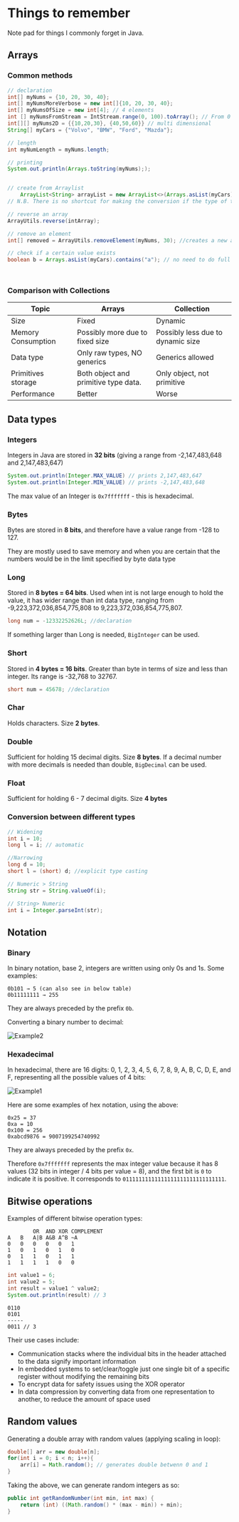 # Things to remember

Note pad for things I commonly forget in Java.

## Arrays

### Common methods

```java
// declaration
int[] myNums = {10, 20, 30, 40};
int[] myNumsMoreVerbose = new int[]{10, 20, 30, 40};
int[] myNumsOfSize = new int[4]; // 4 elements
int [] myNumsFromStream = IntStream.range(0, 100).toArray(); // From 0 to 99
int[][] myNums2D = {{10,20,30}, {40,50,60}} // multi dimensional
String[] myCars = {"Volvo", "BMW", "Ford", "Mazda"};

// length
int myNumLength = myNums.length;

// printing
System.out.println(Arrays.toString(myNums););


// create from Arraylist
    ArrayList<String> arrayList = new ArrayList<>(Arrays.asList(myCars));
// N.B. There is no shortcut for making the conversion if the type of the Array is primitive (a for loop would be needed)

// reverse an array
ArrayUtils.reverse(intArray);

// remove an element
int[] removed = ArrayUtils.removeElement(myNums, 30); //creates a new array!

// check if a certain value exists
boolean b = Arrays.asList(myCars).contains("a"); // no need to do full declaration of conversion to ArrayList for successful compilation




```

### Comparison with Collections

| Topic |	Arrays |	Collection |
| ------------- | ------------- | ------------- |
|Size |	Fixed	 | Dynamic
| Memory Consumption |	Possibly more due to fixed size | Possibly less due to dynamic size
| Data type |	Only raw types, NO generics |	Generics allowed
| Primitives storage | 	Both object and primitive type data. |	Only object, not primitive
| Performance |	Better |	Worse

## Data types

### Integers

Integers in Java are stored in **32 bits** (giving a range from -2,147,483,648 and 2,147,483,647)

```java
System.out.println(Integer.MAX_VALUE) // prints 2,147,483,647
System.out.println(Integer.MIN_VALUE) // prints -2,147,483,648
```

The max value of an Integer is `0x7fffffff` - this is hexadecimal.

### Bytes
Bytes are stored in **8 bits**, and therefore have a value range from -128 to 127.

They are mostly used to save memory and when you are certain that the numbers would be in the limit specified by byte data type

### Long
Stored in **8 bytes = 64 bits**. Used when int is not large enough to hold the value, it has wider range than int data type, ranging from -9,223,372,036,854,775,808 to 9,223,372,036,854,775,807.

```java
long num = -12332252626L; //declaration
```

If something larger than Long is needed, `BigInteger` can be used.

### Short
Stored in **4 bytes = 16 bits**. Greater than byte in terms of size and less than integer. Its range is -32,768 to 32767.

```java
short num = 45678; //declaration
```

### Char
Holds characters. Size **2 bytes**.


### Double
Sufficient for holding 15 decimal digits. Size **8 bytes**. If a decimal number with more decimals is needed than double, `BigDecimal` can be used.

### Float
Sufficient for holding 6 - 7 decimal digits. Size **4 bytes**

### Conversion between different types

```java
// Widening
int i = 10;
long l = i; // automatic

//Narrowing
long d = 10;
short l = (short) d; //explicit type casting

// Numeric > String
String str = String.valueOf(i);

// String> Numeric
int i = Integer.parseInt(str);

```
## Notation

### Binary

In binary notation, base 2, integers are written using only 0s and 1s. Some examples:

```
0b101 → 5 (can also see in below table)
0b11111111 → 255
```

They are always preceded by the prefix `0b`.

Converting a binary number to decimal:

![Example2](image2.png)

### Hexadecimal

In hexadecimal, there are 16 digits: 0, 1, 2, 3, 4, 5, 6, 7, 8, 9, A, B, C, D, E, and F, representing all the possible values of 4 bits:

![Example1](image1.png)

Here are some examples of hex notation, using the above:
```
0x25 = 37
0xa = 10
0x100 = 256
0xabcd9876 = 9007199254740992
```
They are always preceded by the prefix `0x`.

Therefore `0x7fffffff` represents the max integer value because it has 8 values (32 bits in integer / 4 bits per value = 8), and the first bit is `0` to indicate it is positive. It corresponds to `01111111111111111111111111111111`.

## Bitwise operations

Examples of different bitwise operation types:

```
        OR  AND XOR COMPLEMENT
A	B	A|B	A&B	A^B	~A
0	0	0	0	0	1
1	0	1	0	1	0
0	1	1	0	1	1
1	1	1	1	0	0
```
``` java
int value1 = 6;
int value2 = 5;
int result = value1 ^ value2;
System.out.println(result) // 3
```
```
0110
0101
-----
0011 // 3
```

Their use cases include:
* Communication stacks where the individual bits in the header attached to the data signify important information
* In embedded systems to set/clear/toggle just one single bit of a specific register without modifying the remaining bits
* To encrypt data for safety issues using the XOR operator
* In data compression by converting data from one representation to another, to reduce the amount of space used

## Random values
Generating a double array with random values (applying scaling in loop):

``` java
double[] arr = new double[n];
for(int i = 0; i < n; i++){
    arr[i] = Math.random(); // generates double betwenn 0 and 1
}
```
Taking the above, we can generate random integers as so:
```java
public int getRandomNumber(int min, int max) {
    return (int) ((Math.random() * (max - min)) + min);
}
```



